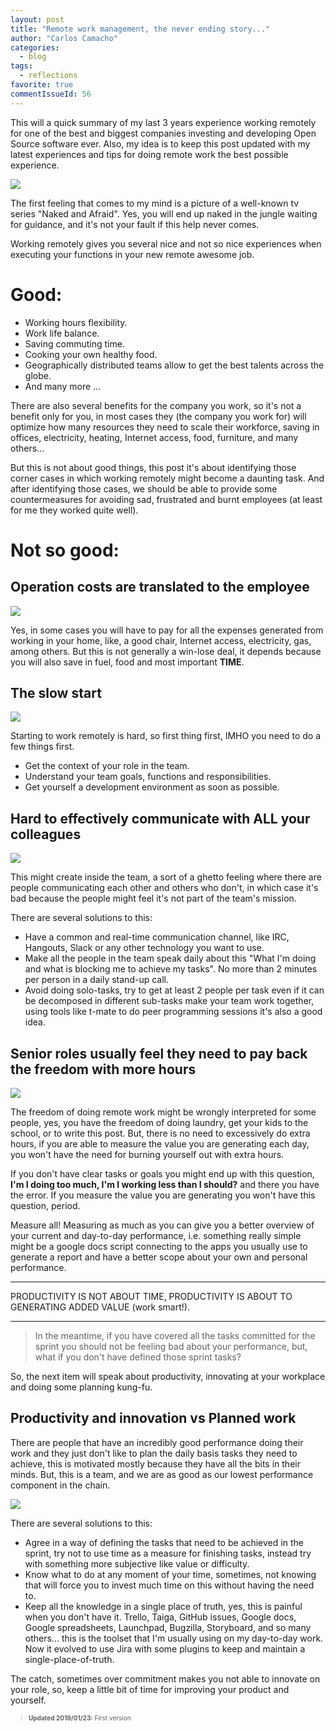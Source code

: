 ```yaml
---
layout: post
title: "Remote work management, the never ending story..."
author: "Carlos Camacho"
categories:
  - blog
tags:
  - reflections
favorite: true
commentIssueId: 56
---
```


This will a quick summary of my last 3 years experience
working remotely for one of the best and biggest companies
investing and developing Open Source software ever.
Also, my idea is to keep this post
updated with my latest experiences and tips for doing
remote work the best possible experience.

![](/static/remote_01_naked.jpg)

The first feeling that comes to my mind is a picture
of a well-known tv series "Naked and Afraid".
Yes, you will end up naked in the jungle
waiting for guidance, and it's not your fault
if this help never comes.

Working remotely gives you several nice and not so
nice experiences when executing your functions in your
new remote awesome job.

# Good:

* Working hours flexibility.
* Work life balance.
* Saving commuting time.
* Cooking your own healthy food.
* Geographically distributed teams allow to get the best talents across the globe.
* And many more ...

There are also several benefits for the company you work,
so it's not a benefit only for you, in most cases they
(the company you work for) will optimize how many resources
they need to scale their workforce, saving in offices,
electricity, heating, Internet access, food, furniture,
and many others...

But this is not about good things, this post it's about identifying
those corner cases in which working remotely might become a daunting task.
And after identifying those cases, we should be able to provide some
countermeasures for avoiding sad, frustrated and burnt employees
(at least for me they worked quite well).


# Not so good:

## Operation costs are translated to the employee

![](/static/remote_03_time.png)

Yes, in some cases you will have to pay for all the expenses generated
from working in your home, like, a good chair, Internet access, electricity,
gas, among others. But this is not generally a win-lose deal, it depends
because you will also save in fuel, food and most important **TIME**.

## The slow start

![](/static/remote_03_onboard.jpg)

Starting to work remotely is hard, so first thing first,
IMHO you need to do a few things first.

* Get the context of your role in the team.
* Understand your team goals, functions and responsibilities.
* Get yourself a development environment as soon as possible.

## Hard to effectively communicate with ALL your colleagues

![](/static/remote_04_com.png)

This might create inside the team, a sort of a ghetto feeling
where there are people communicating each other and others who don't,
in which case it's bad because the people might feel it's not part
of the team's mission.

 There are several solutions to this:

* Have a common and real-time communication channel, like IRC, Hangouts, Slack or any other technology you want to use.
* Make all the people in the team speak daily about this "What I'm doing and what is blocking me to achieve my tasks". No more than 2 minutes per person in a daily stand-up call.
* Avoid doing solo-tasks, try to get at least 2 people per task even if it can be decomposed in different sub-tasks make your team work together, using tools like t-mate to do peer programming sessions it's also a good idea.

## Senior roles usually feel they need to pay back the freedom with more hours

![](/static/remote_04_overwork.jpg)

The freedom of doing remote work might be wrongly interpreted for some people,
yes, you have the freedom of doing laundry, get your kids to the school,
or to write this post. But, there is no need to excessively do extra hours,
if you are able to measure the value you are generating each day, you won't
have the need for burning yourself out with extra hours.

If you don't have clear tasks or goals you might end up with this
question, **I'm I doing too much, I'm I working less than I should?**
and there you have the error.
If you measure the value you are generating
you won't have this question, period.

Measure all! Measuring as much as you can give you a better overview
of your current and day-to-day performance, i.e. something really simple might be a
google docs script connecting to the apps you usually
use to generate a report and have a better scope about your own and personal performance.

---

PRODUCTIVITY IS NOT ABOUT TIME, PRODUCTIVITY IS ABOUT TO GENERATING ADDED VALUE (work smart!).

---

> In the meantime, if you have covered all the tasks committed for the sprint
> you should not be feeling bad about your performance,
> but, what if you don't have defined those sprint tasks?

So, the next item will speak about productivity,
innovating at your workplace and doing some planning kung-fu.

## Productivity and innovation vs Planned work

There are people that have an incredibly good performance doing
their work and they just don't like to plan the daily basis tasks they need
to achieve, this is motivated mostly because they have all the bits
in their minds. But, this is a team, and we are as good as our
lowest performance component in the chain.

![](/static/remote_02_improve.png)

There are several solutions to this:
* Agree in a way of defining the tasks that need to be achieved in the sprint,
try not to use time as a measure for finishing tasks, instead try with something
more subjective like value or difficulty.
* Know what to do at any moment of your time, sometimes, not knowing that
will force you to invest much time on this without having the need to.
* Keep all the knowledge in a single place of truth, yes, this is painful
when you don't have it. Trello, Taiga, GitHub issues, Google docs, Google spreadsheets,
Launchpad, Bugzilla, Storyboard, and so many others... this is the toolset that I'm usually
using on my day-to-day work. Now it evolved to use Jira with some plugins to keep and maintain a single-place-of-truth.

The catch, sometimes over commitment makes you not able to innovate on your role,
so, keep a little bit of time for improving your product and yourself.

<div style="font-size:10px">
  <blockquote>
    <p><strong>Updated 2019/01/23:</strong> First version</p>
  </blockquote>
</div>

